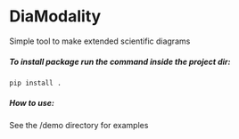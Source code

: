 # DiaModality

Simple tool to make extended scientific diagrams


##### To install package run the command inside the project dir:
``pip install .``


##### How to use:
See the /demo directory for examples
